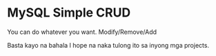# MySQL Simple CRUD
You can do whatever you want. Modify/Remove/Add

Basta kayo na bahala I hope na naka tulong ito sa inyong mga projects.
